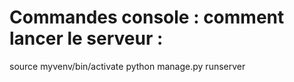 # Commandes console : comment lancer le serveur :

source myvenv/bin/activate
python manage.py runserver
